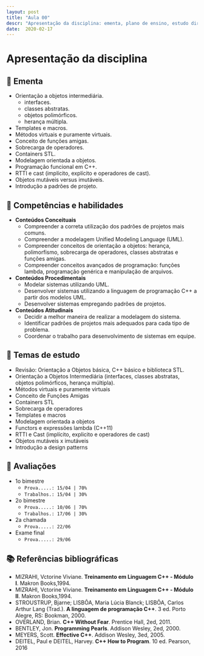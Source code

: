 ```yaml
---
layout: post
title: "Aula 00"
descr: "Apresentação da disciplina: ementa, plano de ensino, estudo dirigido e plano de aula"
date:  2020-02-17
---
```


# Apresentação da disciplina

## :closed_book: Ementa

- Orientação a objetos intermediária. 
    - interfaces.
    - classes abstratas.
    - objetos polimórficos.
    - herança múltipla.
- Templates e macros. 
- Métodos virtuais e puramente virtuais. 
- Conceito de funções amigas.
- Sobrecarga de operadores. 
- Containers STL.
- Modelagem orientada a objetos. 
- Programação funcional em C++. 
- RTTI e cast (implícito, explícito e operadores de cast). 
- Objetos mutáveis versus imutáveis. 
- Introdução a padrões de projeto. 

## :blue_book: Competências e habilidades

- **Conteúdos Conceituais**
    - Compreender a correta utilização dos padrões de projetos mais comuns.  
    - Compreender a modelagem Unified Modeling Language (UML).  
    - Compreender conceitos de orientação a objetos: herança, polimorfismo, sobrecarga de operadores, classes abstratas e funções amigas.  
    - Compreender conceitos avançados de programação: funções lambda, programação genérica e manipulação de arquivos. 
- **Conteúdos Procedimentais**
    - Modelar sistemas utilizando UML.  
    - Desenvolver sistemas utilizando a linguagem de programação C++ a partir dos modelos UML.  
    - Desenvolver sistemas empregando padrões de projetos. 
- **Conteúdos Atitudinais**
    - Decidir a melhor maneira de realizar a modelagem do sistema.  
    - Identificar padrões de projetos mais adequados para cada tipo de problema.  
    - Coordenar o trabalho para desenvolvimento de sistemas em equipe. 

## :orange_book: Temas de estudo

- Revisão: Orientação a Objetos básica, C++ básico e biblioteca STL. 
- Orientação a Objetos Intermediária (interfaces, classes abstratas, objetos polimórficos, herança múltipla).  
- Métodos virtuais e puramente virtuais 
- Conceito de Funções Amigas 
- Containers STL  
- Sobrecarga de operadores 
- Templates e macros 
- Modelagem orientada a objetos 
- Functors e expressões lambda (C++11) 
- RTTI e Cast (implícito, explicito e operadores de cast) 
- Objetos mutáveis x imutáveis  
- Introdução a design patterns 

## :green_book: Avaliações

- 1o bimestre 
    - `Prova.....: 15/04 | 70%`
    - `Trabalhos.: 15/04 | 30%`
- 2o bimestre
    - `Prova.....: 10/06 | 70%`
    - `Trabalhos.: 17/06 | 30%`
- 2a chamada
    - `Prova.....: 22/06`
- Exame final
    - `Prova.....: 29/06`

## :books: Referências bibliográficas

- MIZRAHI, Vctorine Viviane. **Treinamento em Linguagem C++ - Módulo I**. Makron Books,1994.  
- MIZRAHI, Vctorine Viviane. **Treinamento em Linguagem C++ - Módulo II**. Makron Books,1994. 
- STROUSTRUP, Bjarne; LISBÔA, Maria Lúcia Blanck; LISBÔA, Carlos Arthur Lang (Trad.). **A linguagem de programação C++**. 3 ed. Porto Alegre, RS: Bookman, 2000.
- OVERLAND, Brian. **C++ Without Fear**. Prentice Hall, 2ed, 2011.  
- BENTLEY, Jon. **Programming Pearls**. Addison Wesley, 2ed, 2000.  
- MEYERS, Scott. **Effective C++**. Addison Wesley, 3ed, 2005. 
- DEITEL, Paul e DEITEL, Harvey. **C++ How to Program**. 10 ed. Pearson, 2016 
